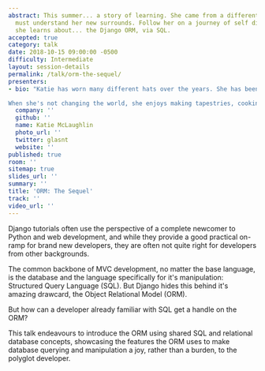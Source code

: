 ```yaml
---
abstract: This summer... a story of learning. She came from a different world, and
  must understand her new surrounds. Follow her on a journey of self discovery as
  she learns about... the Django ORM, via SQL.
accepted: true
category: talk
date: 2018-10-15 09:00:00 -0500
difficulty: Intermediate
layout: session-details
permalink: /talk/orm-the-sequel/
presenters:
- bio: "Katie has worn many different hats over the years. She has been a software developer for many languages, systems administrator for multiple operating systems, and speaker on many different topics.

When she's not changing the world, she enjoys making tapestries, cooking, and seeing just how well various application stacks handle emoji."
  company: ''
  github: ''
  name: Katie McLaughlin
  photo_url: ''
  twitter: glasnt
  website: ''
published: true
room: ''
sitemap: true
slides_url: ''
summary: ''
title: 'ORM: The Sequel'
track: ''
video_url: ''
---
```


Django tutorials often use the perspective of a complete newcomer to Python and web development, and while they provide a good practical on-ramp for brand new developers, they are often not quite right for developers from other backgrounds.

The common backbone of MVC development, no matter the base language, is the database and the language specifically for it's manipulation: Structured Query Language (SQL). But Django hides this behind it's amazing drawcard, the Object Relational Model (ORM).

But how can a developer already familiar with SQL get a handle on the ORM?

This talk endeavours to introduce the ORM using shared SQL and relational database concepts, showcasing the features the ORM uses to make database querying and manipulation a joy, rather than a burden, to the polyglot developer.
